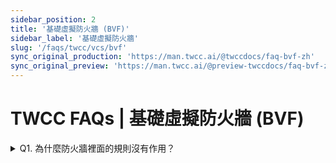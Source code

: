 ```yaml
---
sidebar_position: 2
title: '基礎虛擬防火牆 (BVF)'
sidebar_label: '基礎虛擬防火牆'
slug: '/faqs/twcc/vcs/bvf'
sync_original_production: 'https://man.twcc.ai/@twccdocs/faq-bvf-zh' 
sync_original_preview: 'https://man.twcc.ai/@preview-twccdocs/faq-bvf-zh'
---
```


# TWCC FAQs | 基礎虛擬防火牆 (BVF)

<details>

<summary> Q1. 為什麼防火牆裡面的規則沒有作用？</summary>

防火牆規則作用與否將受規則的排序影響。請至防火牆詳細資料頁，編輯規則順序，將您重要的防火牆規則順序移到第一位，防火牆才會優先讓該規則作用。

</details>